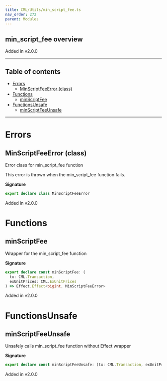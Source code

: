 ```yaml
---
title: CML/Utils/min_script_fee.ts
nav_order: 272
parent: Modules
---
```


## min_script_fee overview

Added in v2.0.0

---

<h2 class="text-delta">Table of contents</h2>

- [Errors](#errors)
  - [MinScriptFeeError (class)](#minscriptfeeerror-class)
- [Functions](#functions)
  - [minScriptFee](#minscriptfee)
- [FunctionsUnsafe](#functionsunsafe)
  - [minScriptFeeUnsafe](#minscriptfeeunsafe)

---

# Errors

## MinScriptFeeError (class)

Error class for min_script_fee function

This error is thrown when the min_script_fee function fails.

**Signature**

```ts
export declare class MinScriptFeeError
```

Added in v2.0.0

# Functions

## minScriptFee

Wrapper for the min_script_fee function

**Signature**

```ts
export declare const minScriptFee: (
  tx: CML.Transaction,
  exUnitPrices: CML.ExUnitPrices
) => Effect.Effect<bigint, MinScriptFeeError>
```

Added in v2.0.0

# FunctionsUnsafe

## minScriptFeeUnsafe

Unsafely calls min_script_fee function without Effect wrapper

**Signature**

```ts
export declare const minScriptFeeUnsafe: (tx: CML.Transaction, exUnitPrices: CML.ExUnitPrices) => bigint
```

Added in v2.0.0
